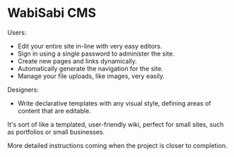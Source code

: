 
# WabiSabi CMS

Users:
* Edit your entire site in-line with very easy editors.
* Sign in using a single password to administer the site.
* Create new pages and links dynamically.
* Automatically generate the navigation for the site.
* Manage your file uploads, like images, very easily.

Designers:
* Write declarative templates with any visual style, defining areas of content that are editable.

It's sort of like a templated, user-friendly wiki, perfect for small sites, such as portfolios or small businesses.

More detailed instructions coming when the project is closer to completion.
